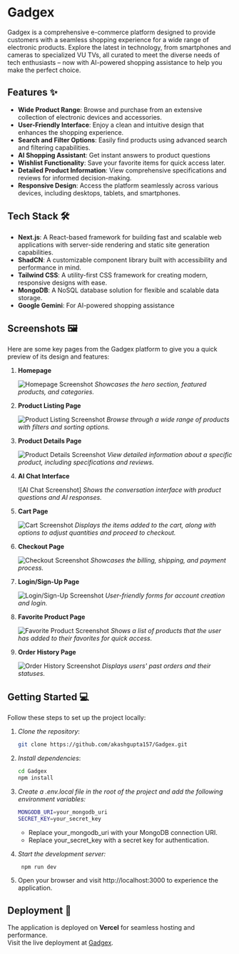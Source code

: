 # Gadgex

Gadgex is a comprehensive e-commerce platform designed to provide customers with a seamless shopping experience for a wide range of electronic products. Explore the latest in technology, from smartphones and cameras to specialized VU TVs, all curated to meet the diverse needs of tech enthusiasts – now with AI-powered shopping assistance to help you make the perfect choice.

## Features ✨

- **Wide Product Range**: Browse and purchase from an extensive collection of electronic devices and accessories.
- **User-Friendly Interface**: Enjoy a clean and intuitive design that enhances the shopping experience.
- **Search and Filter Options**: Easily find products using advanced search and filtering capabilities.
- **AI Shopping Assistant**: Get instant answers to product questions
- **Wishlist Functionality**: Save your favorite items for quick access later.
- **Detailed Product Information**: View comprehensive specifications and reviews for informed decision-making.
- **Responsive Design**: Access the platform seamlessly across various devices, including desktops, tablets, and smartphones.

## Tech Stack 🛠

- **Next.js**: A React-based framework for building fast and scalable web applications with server-side rendering and static site generation capabilities.
- **ShadCN**: A customizable component library built with accessibility and performance in mind.
- **Tailwind CSS**: A utility-first CSS framework for creating modern, responsive designs with ease.
- **MongoDB**: A NoSQL database solution for flexible and scalable data storage.
- **Google Gemini**: For AI-powered shopping assistance

## Screenshots 🖼️

Here are some key pages from the Gadgex platform to give you a quick preview of its design and features:

1. **Homepage** 

   ![Homepage Screenshot](https://github.com/user-attachments/assets/03ad0e29-2a3f-49fd-8c77-68af83dc624b)
   _Showcases the hero section, featured products, and categories._

2. **Product Listing Page**  

   ![Product Listing Screenshot](https://github.com/user-attachments/assets/8edb6fdc-af12-4fb2-ac3a-3eeb5b4129d8)
   _Browse through a wide range of products with filters and sorting options._

3. **Product Details Page** 

   ![Product Details Screenshot](https://github.com/user-attachments/assets/5cfc74c4-0f26-4e61-8db0-d2c879f9f2d0)
   _View detailed information about a specific product, including specifications and reviews._

4. **AI Chat Interface**

   ![AI Chat Screenshot]
   _Shows the conversation interface with product questions and AI responses._

5. **Cart Page**  

    ![Cart Screenshot](https://github.com/user-attachments/assets/123cb275-cd89-4e65-a8f6-5789132d95e0)
   _Displays the items added to the cart, along with options to adjust quantities and proceed to checkout._

6. **Checkout Page**  

   ![Checkout Screenshot](https://github.com/user-attachments/assets/04ceccb4-e995-448a-808e-4f97cf864608)
   _Showcases the billing, shipping, and payment process._

7. **Login/Sign-Up Page**  
  
   ![Login/Sign-Up Screenshot](https://github.com/user-attachments/assets/1eb2b92c-f48b-4459-a42a-288e76fc5df2)
   _User-friendly forms for account creation and login._

8. **Favorite Product Page**

   ![Favorite Product Screenshot](https://github.com/user-attachments/assets/83e9ef36-d20f-4d1d-81ba-bf48c4c4ad36)
   *Shows a list of products that the user has added to their favorites for quick access.*

9. **Order History Page**  

   ![Order History Screenshot](https://github.com/user-attachments/assets/5be8d9d6-bf1e-4312-85d2-7cead0f8be1a)
   _Displays users' past orders and their statuses._

## Getting Started 💻

Follow these steps to set up the project locally:

1. _Clone the repository_:

   ```bash
   git clone https://github.com/akashgupta157/Gadgex.git
   ```

2. _Install dependencies_:

   ```bash
   cd Gadgex
   npm install
   ```

3. _Create a .env.local file in the root of the project and add the following environment variables:_
   ```bash
   MONGODB_URI=your_mongodb_uri
   SECRET_KEY=your_secret_key
   ```
   - Replace your_mongodb_uri with your MongoDB connection URI.
   - Replace your_secret_key with a secret key for authentication.
4. _Start the development server:_
   ```bash
    npm run dev
   ```
5. Open your browser and visit http://localhost:3000 to experience the application.

## Deployment 🚀

The application is deployed on **Vercel** for seamless hosting and performance.  
Visit the live deployment at [Gadgex](https://gadgex.vercel.app).
